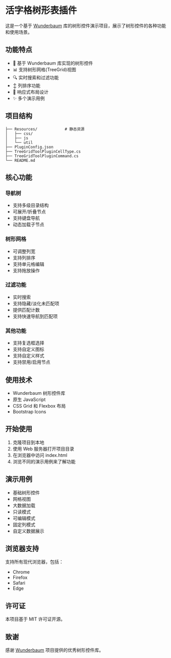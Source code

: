 ﻿# 活字格树形表插件

这是一个基于 [Wunderbaum](https://github.com/mar10/wunderbaum) 库的树形控件演示项目，展示了树形控件的各种功能和使用场景。

## 功能特点

- 🌲 基于 Wunderbaum 库实现的树形控件
- 📊 支持树形网格(TreeGrid)视图
- 🔍 实时搜索和过滤功能
- ↕️ 列排序功能
- 📱 响应式布局设计
- ✨ 多个演示用例

## 项目结构

```
├── Resources/            # 静态资源
│   ├── css/       
│   ├── js 
│   └── util
├── PluginConfig.json
├── TreeGridToolPluginCellType.cs
├── TreeGridToolPluginCommand.cs
└── README.md
```

## 核心功能

### 导航树

- 支持多级目录结构
- 可展开/折叠节点
- 支持键盘导航
- 动态加载子节点

### 树形网格

- 可调整列宽
- 支持列排序
- 支持单元格编辑
- 支持拖放操作

### 过滤功能

- 实时搜索
- 支持隐藏/淡化未匹配项
- 提供匹配计数
- 支持快速导航到匹配项

### 其他功能

- 支持复选框选择
- 支持自定义图标
- 支持自定义样式
- 支持禁用/启用节点

## 使用技术

- Wunderbaum 树形控件库
- 原生 JavaScript
- CSS Grid 和 Flexbox 布局
- Bootstrap Icons

## 开始使用

1. 克隆项目到本地
2. 使用 Web 服务器打开项目目录
3. 在浏览器中访问 index.html
4. 浏览不同的演示用例来了解功能

## 演示用例

- 基础树形控件
- 网格视图
- 大数据加载
- 只读模式
- 可编辑模式
- 固定列模式
- 自定义数据展示

## 浏览器支持

支持所有现代浏览器，包括：
- Chrome
- Firefox
- Safari
- Edge

## 许可证

本项目基于 MIT 许可证开源。

## 致谢

感谢 [Wunderbaum](https://github.com/mar10/wunderbaum) 项目提供的优秀树形控件库。
